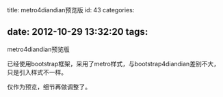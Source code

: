 title: metro4diandian预览版
id: 43
categories:

date: 2012-10-29 13:32:20
tags:
---

metro4diandian预览版
</br>

已经使用bootstrap框架，采用了metro样式，与bootstrap4diandian差别不大，只是引入样式不一样。
</br>

仅作为预览，细节再做调整了。